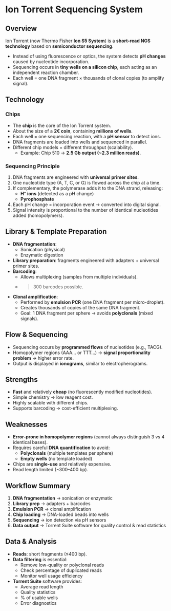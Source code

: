 # Ion Torrent Sequencing System

## Overview
Ion Torrent (now Thermo Fisher **Ion S5 System**) is a **short-read NGS technology** based on **semiconductor sequencing**.  
- Instead of using fluorescence or optics, the system detects **pH changes** caused by nucleotide incorporation.  
- Sequencing occurs in **tiny wells on a silicon chip**, each acting as an independent reaction chamber.  
- Each well = one DNA fragment × thousands of clonal copies (to amplify signal).  

## Technology
### Chips
- The **chip** is the core of the Ion Torrent system.  
- About the size of a **2€ coin**, containing **millions of wells**.  
- Each well = one sequencing reaction, with a **pH sensor** to detect ions.  
- DNA fragments are loaded into wells and sequenced in parallel.  
- Different chip models = different throughput (scalability).  
  - Example: Chip 510 → **2.5 Gb output (~2.3 million reads)**.  

### Sequencing Principle
1. DNA fragments are engineered with **universal primer sites**.  
2. One nucleotide type (A, T, C, or G) is flowed across the chip at a time.  
3. If complementary, the polymerase adds it to the DNA strand, releasing:  
   - **H⁺ ions** (detected as a pH change)  
   - **Pyrophosphate**  
4. Each pH change = incorporation event → converted into digital signal.  
5. Signal intensity is proportional to the number of identical nucleotides added (homopolymers).  

## Library & Template Preparation
- **DNA fragmentation**:  
  - Sonication (physical)  
  - Enzymatic digestion  
- **Library preparation**: fragments engineered with adapters + universal primer sites.  
- **Barcoding**:  
  - Allows multiplexing (samples from multiple individuals).  
  - >300 barcodes possible.  
- **Clonal amplification**:  
  - Performed by **emulsion PCR** (one DNA fragment per micro-droplet).  
  - Creates thousands of copies of the same DNA fragment.  
  - Goal: 1 DNA fragment per sphere → avoids **polyclonals** (mixed signals).  

## Flow & Sequencing
- Sequencing occurs by **programmed flows** of nucleotides (e.g., TACG).  
- Homopolymer regions (AAA… or TTT…) → **signal proportionality problem** → higher error rate.  
- Output is displayed in **ionograms**, similar to electropherograms.  

## Strengths
- **Fast** and relatively **cheap** (no fluorescently modified nucleotides).  
- Simple chemistry → low reagent cost.  
- Highly scalable with different chips.  
- Supports barcoding → cost-efficient multiplexing.  

## Weaknesses
- **Error-prone in homopolymer regions** (cannot always distinguish 3 vs 4 identical bases).  
- Requires careful **DNA quantification** to avoid:  
  - **Polyclonals** (multiple templates per sphere)  
  - **Empty wells** (no template loaded)  
- Chips are **single-use** and relatively expensive.  
- Read length limited (~300–400 bp).  

## Workflow Summary
1. **DNA fragmentation** → sonication or enzymatic  
2. **Library prep** → adapters + barcodes  
3. **Emulsion PCR** → clonal amplification  
4. **Chip loading** → DNA-loaded beads into wells  
5. **Sequencing** → ion detection via pH sensors  
6. **Data output** → Torrent Suite software for quality control & read statistics  

## Data & Analysis
- **Reads**: short fragments (≤400 bp).  
- **Data filtering** is essential:  
  - Remove low-quality or polyclonal reads  
  - Check percentage of duplicated reads  
  - Monitor well usage efficiency  
- **Torrent Suite** software provides:  
  - Average read length  
  - Quality statistics  
  - % of usable wells  
  - Error diagnostics  
